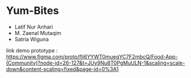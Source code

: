# Yum-Bites

- Latif Nur Anhari
- M. Zaenal Mutaqim
- Satria Wiguna


link demo prototype :
https://www.figma.com/proto/fIi6YYWT0mueqYC7F2mbcQ/Food-App-(Community)?node-id=26-127&t=JUy9Nu8T0PgMuULN-1&scaling=scale-down&content-scaling=fixed&page-id=0%3A1
